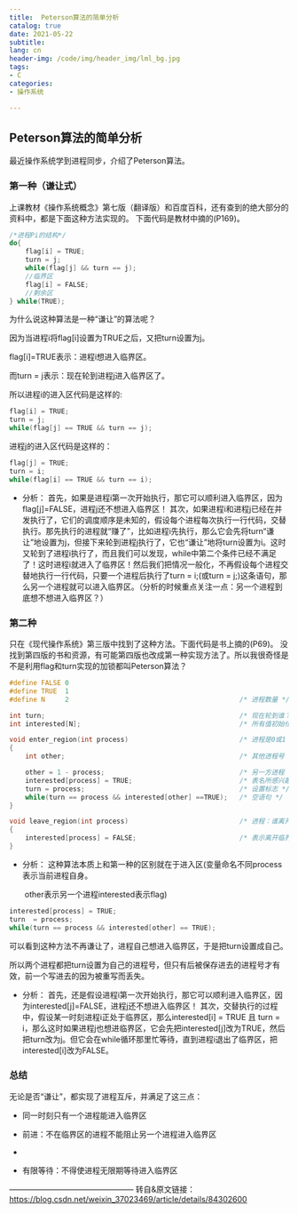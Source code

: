```yaml
---
title:  Peterson算法的简单分析
catalog: true
date: 2021-05-22
subtitle: 
lang: cn
header-img: /code/img/header_img/lml_bg.jpg
tags:
- C
categories:
- 操作系统

---
```


## Peterson算法的简单分析

最近操作系统学到进程同步，介绍了Peterson算法。

### 第一种（谦让式）

上课教材《操作系统概念》第七版（翻译版）和百度百科，还有查到的绝大部分的资料中，都是下面这种方法实现的。
下面代码是教材中摘的(P169)。


```c
/*进程Pi的结构*/
do{
	flag[i] = TRUE;
	turn = j;
	while(flag[j] && turn == j);
	//临界区
	flag[i] = FALSE;
	//剩余区
} while(TRUE);
```

为什么说这种算法是一种“谦让”的算法呢？

因为当进程i将flag[i]设置为TRUE之后，又把turn设置为j。

flag[i]=TRUE表示：进程i想进入临界区。

而turn = j表示：现在轮到进程j进入临界区了。

所以进程i的进入区代码是这样的:

```c
flag[i] = TRUE;
turn = j;
while(flag[j] == TRUE && turn == j);
```

进程j的进入区代码是这样的：
```c
flag[j] = TRUE;
turn = i;
while(flag[i] == TRUE && turn == i);
```

- 分析：
    		首先，如果是进程i第一次开始执行，那它可以顺利进入临界区，因为flag[j]=FALSE，进程j还不想进入临界区！
    其次，如果进程i和进程j已经在并发执行了，它们的调度顺序是未知的，假设每个进程每次执行一行代码，交替执行。那先执行的进程就“赚了”，比如进程i先执行，那么它会先将turn“谦让”地设置为j，但接下来轮到进程j执行了，它也“谦让”地将turn设置为i。这时又轮到了进程i执行了，而且我们可以发现，while中第二个条件已经不满足了！这时进程i就进入了临界区！然后我们把情况一般化，不再假设每个进程交替地执行一行代码，只要一个进程后执行了turn = i;(或turn = j;)这条语句，那么另一个进程就可以进入临界区。（分析的时候重点关注一点：另一个进程到底想不想进入临界区？）

### 第二种

只在《现代操作系统》第三版中找到了这种方法。下面代码是书上摘的(P69)。
没找到第四版的书和资源，有可能第四版也改成第一种实现方法了。所以我很奇怪是不是利用flag和turn实现的加锁都叫Peterson算法？

```c
#define FALSE 0
#define TRUE  1
#define N     2                                           /* 进程数量 */

int turn;                                                 /* 现在轮到谁？*/
int interested[N];                                        /* 所有值初始化为0（FALSE）*/

void enter_region(int process)                            /* 进程是0或1 */
{
	int other;                                            /* 其他进程号 */

	other = 1 - process;                                  /* 另一方进程 */
	interested[process] = TRUE;                           /* 表名所感兴趣的 */
	turn = process;                                       /* 设置标志 */
	while(turn == process && interested[other] ==TRUE);   /* 空语句 */
}

void leave_region(int process)                            /* 进程：谁离开？*/
{
	interested[process] = FALSE;                          /* 表示离开临界区 */
}
```
- 分析：
    		这种算法本质上和第一种的区别就在于进入区(变量命名不同process表示当前进程自身。

    ​		other表示另一个进程interested表示flag)

```c
interested[process] = TRUE;
turn  = process;
while(turn == process && interested[other] == TRUE);
```

可以看到这种方法不再谦让了，进程自己想进入临界区，于是把turn设置成自己。

所以两个进程都把turn设置为自己的进程号，但只有后被保存进去的进程号才有效，前一个写进去的因为被重写而丢失。

- 分析：
    		首先，还是假设进程i第一次开始执行，那它可以顺利进入临界区，因为interested[j]=FALSE，进程j还不想进入临界区！
        		其次，交替执行的过程中，假设某一时刻进程i正处于临界区，那么interested[i] = TRUE 且 turn = i，那么这时如果进程j也想进临界区，它会先把interested[j]改为TRUE，然后把turn改为j。但它会在while循环那里忙等待，直到进程i退出了临界区，把interested[i]改为FALSE。

### 总结

无论是否“谦让”，都实现了进程互斥，并满足了这三点：

- 同一时刻只有一个进程能进入临界区

- 前进：不在临界区的进程不能阻止另一个进程进入临界区
- 
- 有限等待：不得使进程无限期等待进入临界区



————————————————
转自&原文链接：https://blog.csdn.net/weixin_37023469/article/details/84302600